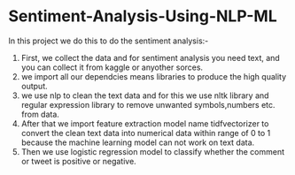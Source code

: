 # Sentiment-Analysis-Using-NLP-ML
In this project we do this to do the sentiment analysis:-
 1. First, we collect the data and for sentiment analysis you need text, and you can collect it from kaggle or anyother sorces.
 2. we import all our dependcies means libraries to produce the high quality output.
 3. we use nlp to clean the text data and for this we use nltk library and regular expression library to remove unwanted symbols,numbers etc. from data.
 4. After that we import feature extraction model name tidfvectorizer to convert the clean text data into numerical data within range of 0 to 1 because the machine learning model can not work on text data.
 5. Then we use logistic regression model to classify whether the comment or tweet is positive or negative.
